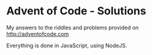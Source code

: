 # Advent of Code - Solutions
My answers to the riddles and problems provided on http://adventofcode.com

Everything is done in JavaScript, using NodeJS.
